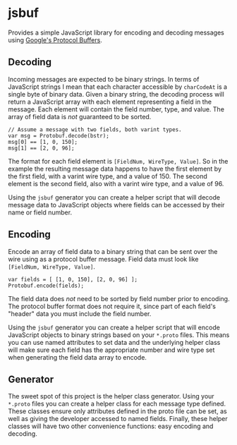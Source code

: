jsbuf
=====

Provides a simple JavaScript library for encoding and decoding messages
using [Google's Protocol Buffers][protobuf].

## Decoding

Incoming messages are expected to be binary strings. In terms of JavaScript
strings I mean that each character accessible by `charCodeAt` is a single byte
of binary data. Given a binary string, the decoding process will return a
JavaScript array with each element representing a field in the message. Each
element will contain the field number, type, and value. The array of field data
is *not* guaranteed to be sorted.

    // Assume a message with two fields, both varint types.
    var msg = Protobuf.decode(bstr);
    msg[0] == [1, 0, 150];
    msg[1] == [2, 0, 96];

The format for each field element is `[FieldNum, WireType, Value]`. So in the
example the resulting message data happens to have the first element by the
first field, with a varint wire type, and a value of 150. The second element is
the second field, also with a varint wire type, and a value of 96.

Using the `jsbuf` generator you can create a helper script that will decode
message data to JavaScript objects where fields can be accessed by their name or
field number.

## Encoding

Encode an array of field data to a binary string that can be sent over the wire
using as a protocol buffer message. Field data must look like `[FieldNum,
WireType, Value]`.

    var fields = [ [1, 0, 150], [2, 0, 96] ];
    Protobuf.encode(fields);

The field data does *not* need to be sorted by field number prior to encoding.
The protocol buffer format does not require it, since part of each field's
"header" data you must include the field number.

Using the `jsbuf` generator you can create a helper script that will encode
JavaScript objects to binary strings based on your `*.proto` files. This means
you can use named attributes to set data and the underlying helper class will
make sure each field has the appropriate number and wire type set when
generating the field data array to encode.

## Generator

The sweet spot of this project is the helper class generator. Using your
`*.proto` files you can create a helper class for each message type defined.
These classes ensure only attributes defined in the proto file can be set, as
well as giving the developer accessed to named fields. Finally, these helper
classes will have two other convenience functions: easy encoding and decoding.

[protobuf]: https://developers.google.com/protocol-buffers/
